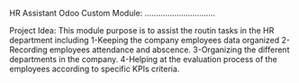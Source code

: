 HR Assistant Odoo Custom Module:
...............................

Project Idea:
This module purpose is to assist the routin tasks in the HR department including 
1-Keeping the company employees data organized 
2-Recording employees attendance and abscence.
3-Organizing the different departments in the company.
4-Helping at the evaluation process of the employees according to specific KPIs criteria.
